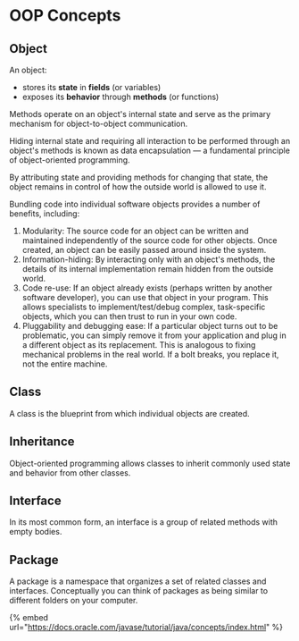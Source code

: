 # OOP Concepts

## Object

An object:

* stores its **state** in **fields** \(or variables\)
* exposes its **behavior** through **methods** \(or functions\)

Methods operate on an object's internal state and serve as the primary mechanism for object-to-object communication. 

Hiding internal state and requiring all interaction to be performed through an object's methods is known as data encapsulation — a fundamental principle of object-oriented programming.

By attributing state and providing methods for changing that state, the object remains in control of how the outside world is allowed to use it.

Bundling code into individual software objects provides a number of benefits, including:

1. Modularity: The source code for an object can be written and maintained independently of the source code for other objects. Once created, an object can be easily passed around inside the system.
2. Information-hiding: By interacting only with an object's methods, the details of its internal implementation remain hidden from the outside world.
3. Code re-use: If an object already exists \(perhaps written by another software developer\), you can use that object in your program. This allows specialists to implement/test/debug complex, task-specific objects, which you can then trust to run in your own code.
4. Pluggability and debugging ease: If a particular object turns out to be problematic, you can simply remove it from your application and plug in a different object as its replacement. This is analogous to fixing mechanical problems in the real world. If a bolt breaks, you replace it, not the entire machine.

## Class

A class is the blueprint from which individual objects are created.

## Inheritance

Object-oriented programming allows classes to inherit commonly used state and behavior from other classes.

## Interface

In its most common form, an interface is a group of related methods with empty bodies.

## Package

A package is a namespace that organizes a set of related classes and interfaces. Conceptually you can think of packages as being similar to different folders on your computer.

{% embed url="https://docs.oracle.com/javase/tutorial/java/concepts/index.html" %}

